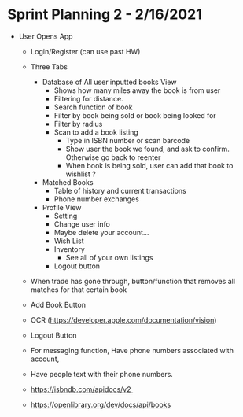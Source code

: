 # Sprint Planning 2 - 2/16/2021

* User Opens App
  * Login/Register (can use past HW)
  * Three Tabs
    * Database of All user inputted books View
      * Shows how many miles away the book is from user
      * Filtering for distance. 
      * Search function of book
      * Filter by book being sold or book being looked for
      * Filter by radius
      * Scan to add a book listing
        * Type in ISBN number or scan barcode
        * Show user the book we found, and ask to confirm. Otherwise go back to reenter
        * When book is being sold, user can add that book to wishlist ? 
    * Matched Books
      * Table of history and current transactions 
      * Phone number exchanges
    * Profile View
      * Setting
      * Change user info
      * Maybe delete your account…
      * Wish List
      * Inventory
        * See all of your own listings
      * Logout button
  * When trade has gone through, button/function that removes all matches for that certain book
  * Add Book Button
  
  * OCR (https://developer.apple.com/documentation/vision)
  * Logout Button
  * For messaging function, Have phone numbers associated with account,
  * Have people text with their phone numbers. 
  * https://isbndb.com/apidocs/v2 
  * https://openlibrary.org/dev/docs/api/books
